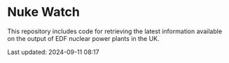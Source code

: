 # Nuke Watch

This repository includes code for retrieving the latest information available on the output of EDF nuclear power plants in the UK.

Last updated: 2024-09-11 08:17
